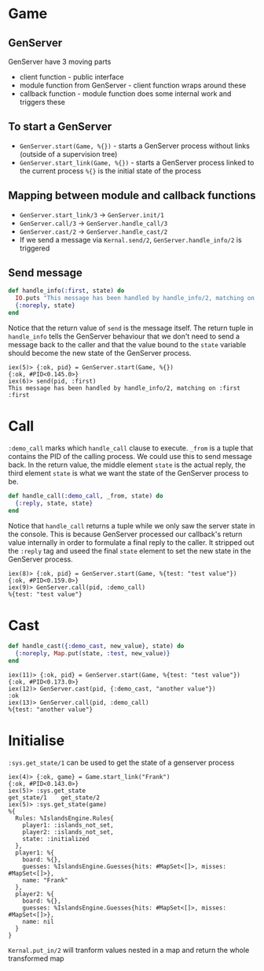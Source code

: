 # Game

## GenServer
GenServer have 3 moving parts
- client function - public interface
- module function from GenServer - client function wraps around these
- callback function - module function does some internal work and triggers these

## To start a GenServer
- `GenServer.start(Game, %{})` - starts a GenServer process without links (outside of a supervision tree)
- `GenServer.start_link(Game, %{})` - starts a GenServer process linked to the current process
`%{}` is the initial state of the process

## Mapping between module and callback functions
- `GenServer.start_link/3` -> `GenServer.init/1`
- `GenServer.call/3` -> `GenServer.handle_call/3`
- `GenServer.cast/2` -> `GenServer.handle_cast/2`
- If we send a message via `Kernal.send/2`, `GenServer.handle_info/2` is triggered 

## Send message
```elixir
def handle_info(:first, state) do
  IO.puts "This message has been handled by handle_info/2, matching on :first"
  {:noreply, state}
end
```
Notice that the return value of `send` is the message itself. The return tuple in `handle_info` tells the GenServer behaviour that we don't need to send a message back to the caller and that the value bound to the `state` variable should become the new state of the GenServer process. 
```
iex(5)> {:ok, pid} = GenServer.start(Game, %{})
{:ok, #PID<0.145.0>}
iex(6)> send(pid, :first)
This message has been handled by handle_info/2, matching on :first
:first
```
# Call
`:demo_call` marks which `handle_call` clause to execute.
`_from` is a tuple that contains the PID of the calling process. We could use this to send message back. 
In the return value, the middle element `state` is the actual reply, the third element `state` is what we want the state of the GenServer process to be.
```elixir
def handle_call(:demo_call, _from, state) do
  {:reply, state, state}
end
```
Notice that `handle_call` returns a tuple while we only saw the server state in the console. This is because GenServer processed our callback's return value internally in order to formulate a final reply to the caller. It stripped out the `:reply` tag and useed the final `state` element to set the new state in the GenServer process.
```
iex(8)> {:ok, pid} = GenServer.start(Game, %{test: "test value"})
{:ok, #PID<0.159.0>}
iex(9)> GenServer.call(pid, :demo_call)
%{test: "test value"}
```

# Cast
```elixir
def handle_cast({:demo_cast, new_value}, state) do
  {:noreply, Map.put(state, :test, new_value)}
end
```
```
iex(11)> {:ok, pid} = GenServer.start(Game, %{test: "test value"})
{:ok, #PID<0.173.0>}
iex(12)> GenServer.cast(pid, {:demo_cast, "another value"})
:ok
iex(13)> GenServer.call(pid, :demo_call)
%{test: "another value"}
```

# Initialise
`:sys.get_state/1` can be used to get the state of a genserver process
```
iex(4)> {:ok, game} = Game.start_link("Frank")
{:ok, #PID<0.143.0>}
iex(5)> :sys.get_state
get_state/1    get_state/2
iex(5)> :sys.get_state(game)
%{
  Rules: %IslandsEngine.Rules{
    player1: :islands_not_set,
    player2: :islands_not_set,
    state: :initialized
  },
  player1: %{
    board: %{},
    guesses: %IslandsEngine.Guesses{hits: #MapSet<[]>, misses: #MapSet<[]>},
    name: "Frank"
  },
  player2: %{
    board: %{},
    guesses: %IslandsEngine.Guesses{hits: #MapSet<[]>, misses: #MapSet<[]>},
    name: nil
  }
}
```

`Kernal.put_in/2` will tranform values nested in a map and return the whole transformed map